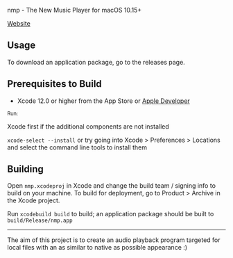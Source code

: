 nmp - The New Music Player for macOS 10.15+

[Website](https://wiggocd.github.io/nmp)

## Usage

To download an application package, go to the releases page.


## Prerequisites to Build

- Xcode 12.0 or higher from the App Store or [Apple Developer](https://developer.apple.com/xcode/resources/)

<sub>Run:</sub>

Xcode first if the additional components are not installed

`xcode-select --install` or try going into Xcode > Preferences > Locations and select the command line tools to install them


## Building

Open `nmp.xcodeproj` in Xcode and change the build team / signing info to build on your machine. To build for deployment, go to Product > Archive in the Xcode project.

Run `xcodebuild build` to build; an application package should be built to `build/Release/nmp.app`

_______

The aim of this project is to create an audio playback program targeted for local files with an as similar to native as possible appearance :)
